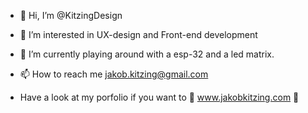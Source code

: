 - 👋 Hi, I’m @KitzingDesign
- 👀 I’m interested in UX-design and Front-end development
- 🌱 I’m currently playing around with a esp-32 and a led matrix.

- 📫 How to reach me jakob.kitzing@gmail.com
- Have a look at my porfolio if you want to 🦖 www.jakobkitzing.com 🦖



<!---
KitzingDesign/KitzingDesign is a ✨ special ✨ repository because its `README.md` (this file) appears on your GitHub profile.
You can click the Preview link to take a look at your changes.
--->
